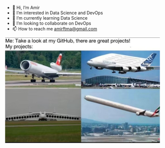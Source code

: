 - 👋 Hi, I’m Amir
- 👀 I’m interested in Data Science and DevOps
- 🌱 I’m currently learning Data Science
- 💞️ I’m looking to collaborate on DevOps
- 📫 How to reach me amirftma@gmail.com

![my projects](my_project.jpg)

<!---
1-1is0/1-1is0 is a ✨ special ✨ repository because its `README.md` (this file) appears on your GitHub profile.
You can click the Preview link to take a look at your changes.
--->
